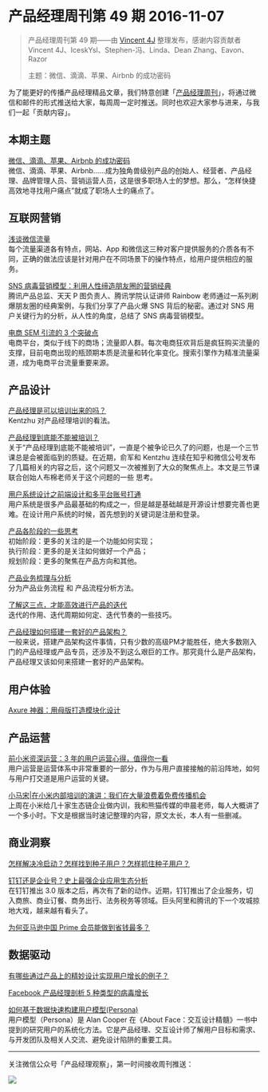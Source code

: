 # 产品经理周刊第 49 期 2016-11-07

> 产品经理周刊第 49 期——由 [Vincent 4J](http://pmweekly.com/contributors#vincetn4j) 整理发布，感谢内容贡献者 Vincent 4J、IceskYsl、Stephen-冯、Linda、Dean Zhang、Eavon、Razor   
> 
> 主题：微信、滴滴、苹果、Airbnb 的成功密码

为了能更好的传播产品经理精品文章，我们特意创建「[产品经理周刊](http://pmweekly.com/)」，将通过微信和邮件的形式推送给大家，每周周一定时推送。同时也欢迎大家参与进来，与我们一起「贡献内容」。    

## 本期主题  

[微信、滴滴、苹果、Airbnb 的成功密码](http://mp.weixin.qq.com/s?__biz=MzA5MTAyNTA4NQ==&mid=2650419539&idx=1&sn=bbc50c7175f78d599ab18a8c3879cc2a&chksm=880c2a81bf7ba397557f95b890f4629cdb8388c9f841b8ea782a88b8034d030c7a4501750d77&mpshare=1&scene=1&srcid=1106sC361vLPZ2yH5rmo84xO#rd)   
微信、滴滴、苹果、Airbnb……成为独角兽级别产品的创始人、经营者、产品经理、品牌管理人员、营销运营人员，这是很多职场人士的梦想。那么，“怎样快捷高效地寻找用户痛点”就成了职场人士的痛点了。      

## 互联网营销

[浅谈微信流量](http://mp.weixin.qq.com/s?__biz=MjM5NTQ5MjIyMA==&mid=2654539029&idx=1&sn=ca99eb3abef8681e022bdc4ddb37447e&chksm=bd3a15068a4d9c10e2e46881178950ad819faa4a377952334e071ccaaf09a8b7b1790c82d4e2&mpshare=1&scene=1&srcid=11070xlQcgPdjwxc5EjWxSXt#rd)   
每个流量渠道各有特点，网站、App 和微信这三种对客户提供服务的介质各有不同，正确的做法应该是针对用户在不同场景下的操作特点，给用户提供相应的服务。   

[SNS 病毒营销模型：利用人性缔造朋友圈的营销经典](http://mp.weixin.qq.com/s?__biz=MjM5OTEwNjI2MA==&mid=2651732633&idx=1&sn=8edc2f9cd029ea7b113f201cf79739a1&chksm=bd3a19228a4d90340c9ad7893bd804bb58c6d2ec4ea88d8e8ee202b499d663154bf218be54c7&mpshare=1&scene=1&srcid=1101KbYJlnQTmsBAAA70XtaI#rd)  
腾讯产品总监、天天 P 图负责人、腾讯学院认证讲师 Rainbow 老师通过一系列刷爆朋友圈的经典案例，与我们分享了产品火爆 SNS 背后的秘密。通过对 SNS 用户关键行为的分析，从人性的角度，总结了 SNS 病毒营销模型。   

[电商 SEM 引流的 3 个突破点](http://www.pmcaff.com/article/index/457975544119424)  
电商平台，类似于线下的商场；流量即人群。每次电商狂欢背后是疯狂购买流量的支撑，目前电商出现的瓶颈期本质是流量和转化率变化。搜索引擎作为精准流量渠道，成为电商平台流量重要来源。    

## 产品设计 

[产品经理是可以培训出来的吗？](http://mp.weixin.qq.com/s?__biz=MjM5NTI5MzM2MA==&mid=2652344378&idx=1&sn=076ae4eee36ea0290e216e7ddd6e9c5b&chksm=bd1981e58a6e08f330b5de736375471001334c2720c6d1e175b7f01a4287a54f91b95e51f227&mpshare=1&scene=1&srcid=1102UQTDLrKZ9fgr2bMMEdff#rd)   
Kentzhu 对产品经理培训的看法。   

[产品经理到底能不能被培训？](http://mp.weixin.qq.com/s?__biz=MjM5NDUyOTAwOA==&mid=2652913518&idx=1&sn=2dda90b94c600cbdeeec074767b8cce2&chksm=bd52f4f18a257de79b272badb74aa05525da3ec464dacf717f4fce75837e3bfab1b211c9f97b&mpshare=1&scene=1&srcid=110471c4DSrrQPodvjR3MEMk#rd)   
关于“产品经理到底能不能被培训”，一直是个被争论已久了的问题，也是一个三节课总是会被面临到的质疑。在近期，俞军和 Kentzhu 连续在知乎和微信公号发布了几篇相关的内容之后，这个问题又一次被推到了大众的聚焦点上。本文是三节课联合创始人布棉老师关于这个问题的一些 思考。   

[用户系统设计之前端设计和多平台账号打通](http://mp.weixin.qq.com/s?__biz=MjM5NTQ5MjIyMA==&mid=2654539023&idx=1&sn=e068003ea3a9e4cc57218acfde36b4f1&chksm=bd3a151c8a4d9c0ae6c3ce8d25ee7c79cf59c54560e2df564e395822f3570c3987ff7bcc5293&mpshare=1&scene=1&srcid=1106om2GFV4EkjrhL5sVPIjl#rd)   
用户系统是很多产品最基础的构成之一，但是越是基础越是开源设计想要完善也更难。在设计用户系统的时候，首先想到的关键词是注册和登录。     

[产品各阶段的一些思考](http://mp.weixin.qq.com/s?__biz=MjM5NTQ5MjIyMA==&mid=2654539014&idx=1&sn=3ed5a4d924cae85abec23dadb04d1b7f&chksm=bd3a15158a4d9c03d3d91848311a05993b6fa452d7e029d0c2e2029a2379b779b0cb8931d7f4&mpshare=1&scene=1&srcid=1105dDRSdMrS5fMhuM5NoBRj#rd)   
初始阶段：更多的关注的是一个功能如何实现；     
执行阶段：更多的是关注如何做好一个产品；   
规划阶段：更多的聚焦在产品方向和其他。

[产品业务梳理与分析](http://mp.weixin.qq.com/s?__biz=MzIyODYwMjY2OQ==&mid=2247483822&idx=1&sn=4c770f098aab6779053fc6a7dca7777a&chksm=e84e27ecdf39aefa94159f7edc216b07f4537f23ccfaebffe924501a61bd71a40146e9503055&mpshare=1&scene=1&srcid=1105UoN1gp0K11lA5HdewsO2#rd)   
分为产品业务流程 和 产品流程分析方法。   

[了解这三点，才能高效进行产品的迭代](http://mp.weixin.qq.com/s?__biz=MzIxMzM0OTYzMg==&mid=2247484848&idx=1&sn=829590386c1006e36bb87c29929275e7&chksm=97b961dfa0cee8c95614e4a2398b5715665d1409ff0c45330487953433f5033f72571f42b61f&mpshare=1&scene=1&srcid=1104SIZiGhcPgk3pYVo83Ulq#rd)   
迭代的作用、迭代周期如何定、迭代节奏的一些技巧。   

[产品经理如何搭建一套好的产品架构？](http://mp.weixin.qq.com/s?__biz=MjM5OTY2ODYyMQ==&mid=2652749522&idx=3&sn=49fd508eb8163a01b56b5e0953402ba8&chksm=bcdee0308ba9692614a8368c9329c6b373c99d82fa1ae22b757a6a391399b4de91995fdc7bd6&mpshare=1&scene=1&srcid=1102y6dPXrqhl6afPXxYmR1y#rd)   
一般来说，搭建产品架构这件事情，只有少数的高级PM才能胜任，绝大多数刚入门的产品经理或产品专员，还涉及不到这么艰巨的工作。那究竟什么是产品架构，产品经理又该如何来搭建一套好的产品架构。  

## 用户体验

[Axure 神器：用母版打造模块化设计](http://mp.weixin.qq.com/s?__biz=MzIzOTE0NjczMw==&mid=2654864049&idx=1&sn=2d05a73ab56efcb16f5bac2d415c85e4&chksm=f2e42133c593a825edf4281314e8243f656aeb298f062908f7dcd5e41513c6a6d2257c148d9e&mpshare=1&scene=1&srcid=11072IfLRSHlM7imstUNUcg5#rd)  

## 产品运营 

[前小米资深运营：3 年的用户运营心得，值得你一看](http://www.toutiao.com/i6347065115044479489/?tt_from=weixin&utm_campaign=client_share&from=groupmessage&app=explore_article&utm_source=weixin&isappinstalled=1&iid=5835656340&utm_medium=toutiao_ios&wxshare_count=2&pbid=34591388853)   
用户运营是运营体系中非常重要的一部分，作为与用户直接接触的前沿阵地，如何与用户打交道是用户运营的关键。    

[小马宋|在小米内部培训的演讲：我们在大量浪费着免费传播机会](http://mp.weixin.qq.com/s?__biz=MjM5NTMyNDI1NA==&mid=2649980070&idx=1&sn=a109beea2cc3513bc02b7d133c6c52e7&chksm=befd9497898a1d810e7284f39a645428d2f42f85ae4796d1ee47a34027f616c62d26e84410e9&mpshare=1&scene=1&srcid=1103Z5TwgTcDIZY6Cgx0cf5Y#rd)   
上周在小米给几十家生态链企业做内训，我和熊猫传媒的申晨老师，每人大概讲了一个多小时。下文是根据当时速记整理的内容，原文太长，本人有一些删减。  

## 商业洞察

[怎样解决冷启动？怎样找到种子用户？怎样抓住种子用户？](https://www.zhihu.com/question/19993706)    

[钉钉还是企业号？史上最强企业应用生态分析](http://mp.weixin.qq.com/s?__biz=MjM5NjAyMzcyMA==&mid=2659991583&idx=1&sn=0f537382846b433ceaefa2decb5cd518&chksm=bd977cd88ae0f5cec2d16657d511dbaef3370a49271285bb50a2d23eed6892d0824ef1077861&mpshare=1&scene=1&srcid=1104QcFcpyTOPh0qDLwUSqZA#rd)   
在钉钉推出 3.0 版本之后，再次有了新的动作。近期，钉钉推出了企业服务，切入商旅、商业订餐、商务出行、法务税务等领域。巨头阿里和腾讯的下一个攻城掠地大戏，越来越有看头了。   

[为何亚马逊中国 Prime 会员能做到省钱最多？](http://www.toutiao.com/i6348693128387494402/?tt_from=weixin&utm_campaign=client_share&from=groupmessage&app=news_article&utm_source=weixin&isappinstalled=1&iid=6079974338&utm_medium=toutiao_ios&wxshare_count=2&pbid=34591388853)     

## 数据驱动  

[有哪些通过产品上的精妙设计实现用户增长的例子？](https://www.zhihu.com/question/50045322/answer/119182497)    

[Facebook 产品经理剖析 5 种类型的病毒增长](https://zhuanlan.zhihu.com/p/22633688)     

[如何基于数据快速构建用户模型(Persona)](http://mp.weixin.qq.com/s?__biz=MjM5MjAxMDM4MA==&mid=2651886184&idx=2&sn=b99696efedbf629100eda75f798a040e&chksm=bd48eb8b8a3f629d09941eb2bb938554707e45b3e065f9a77416054987333685c07a0abb449d&mpshare=1&scene=1&srcid=1107iF7tgOmHZjCvIFPgMWCE#rd)    
用户模型（Persona）是 Alan Cooper 在《About Face：交互设计精髓》一书中提到的研究用户的系统化方法。它是产品经理、交互设计师了解用户目标和需求、与开发团队及相关人交流、避免设计陷阱的重要工具。   

---
关注微信公众号「产品经理观察」，第一时间接收周刊推送：          
  
![](http://com-4jplus-temp.qiniudn.com/pmweekly-weixin.jpg)   